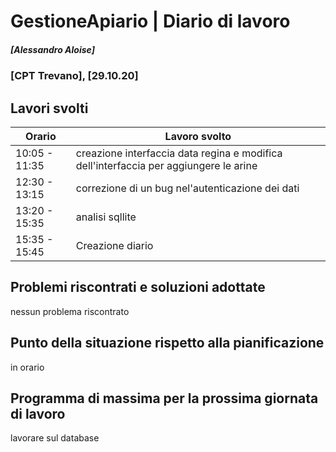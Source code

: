 
# GestioneApiario | Diario di lavoro
##### [Alessandro Aloise]
### [CPT Trevano], [29.10.20]

## Lavori svolti


|Orario        |Lavoro svolto                                   |
|--------------|------------------------------------------------|
|10:05 - 11:35 |creazione interfaccia data regina e modifica dell'interfaccia per aggiungere le arine       |
|12:30 - 13:15 |correzione di un bug nel'autenticazione dei dati               |
|13:20 - 15:35 |analisi sqllite|
|15:35 - 15:45 |Creazione diario                                |


##  Problemi riscontrati e soluzioni adottate
nessun problema riscontrato
##  Punto della situazione rispetto alla pianificazione
in orario

## Programma di massima per la prossima giornata di lavoro
lavorare sul database